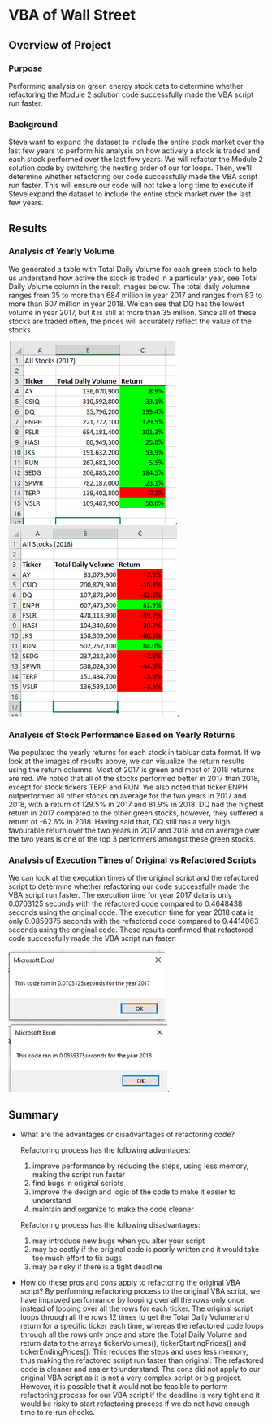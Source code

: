 # VBA of Wall Street

## Overview of Project

### Purpose
Performing analysis on green energy stock data to determine whether refactoring the Module 2 solution code successfully made the VBA script run faster.

### Background
Steve want to expand the dataset to include the entire stock market over the last few years to perform his analysis on how actively a stock is traded and each stock performed over the last few years. We will refactor the Module 2 solution code by switching the nesting order of our for loops. Then, we'll determine whether refactoring our code successfully made the VBA script run faster. This will ensure our code will not take a long time to execute if Steve expand the dataset to include the entire stock market over the last few years.

## Results

### Analysis of Yearly Volume

We generated a table with Total Daily Volume for each green stock to help us understand how active the stock is traded in a particular year, see Total Daily Volume column in the result images below. The total daily volumne ranges from 35 to more than 684 million in year 2017 and ranges from 83 to more than 607 million in year 2018. We can see that DQ has the lowest volume in year 2017, but it is still at more than 35 million. Since all of these stocks are traded often, the prices will accurately reflect the value of the stocks.

![VBA_Challenge_ResultTable_2017](https://github.com/grwon/VBA_Challenge/blob/master/resources/VBA_Challenge_ResultTable_2017.png).
![VBA_Challenge_ResultTable_2018](https://github.com/grwon/VBA_Challenge/blob/master/resources/VBA_Challenge_ResultTable_2018.png).

### Analysis of Stock Performance Based on Yearly Returns

We populated the yearly returns for each stock in tabluar data format. If we look at the images of results above, we can visualize the return results using the return columns. Most of 2017 is green and most of 2018 returns are red. We noted that all of the stocks performed better in 2017 than 2018, except for stock tickers TERP and RUN. We also noted that ticker ENPH outperformed all other stocks on average for the two years in 2017 and 2018, with a return of 129.5% in 2017 and 81.9% in 2018. DQ had the highest return in 2017 compared to the other green stocks, however, they suffered a return of -62.6% in 2018. Having said that, DQ still has a very high favourable return over the two years in 2017 and 2018 and on average over the two years is one of the top 3 performers amongst these green stocks. 

### Analysis of Execution Times of Original vs Refactored Scripts

We can look at the execution times of the original script and the refactored script to determine whether refactoring our code successfully made the VBA script run faster. The execution time for year 2017 data is only 0.0703125 seconds with the refactored code compared to 0.4648438 seconds using the original code. The execution time for year 2018 data is only 0.0859375 seconds with the refactored code compared to 0.4414063 seconds using the original code. These results confirmed that refactored code successfully made the VBA script run faster.

![VBA_Challenge_2017](https://github.com/grwon/VBA_Challenge/blob/master/resources/VBA_Challenge_2017.png).
![VBA_Challenge_2018](https://github.com/grwon/VBA_Challenge/blob/master/resources/VBA_Challenge_2018.png).

## Summary

- What are the advantages or disadvantages of refactoring code?
  
  Refactoring process has the following advantages:
  1. improve performance by reducing the steps, using less memory, making the script run faster
  2. find bugs in original scripts
  3. improve the design and logic of the code to make it easier to understand
  4. maintain and organize to make the code cleaner

  Refactoring process has the following disadvantages:
  1. may introduce new bugs when you alter your script
  2. may be costly if the original code is poorly written and it would take too much effort to fix bugs
  3. may be risky if there is a tight deadline

- How do these pros and cons apply to refactoring the original VBA script?
By performing refactoring process to the original VBA script, we have improved performance by looping over all the rows only once instead of looping over all the rows for each ticker. The original script loops through all the rows 12 times to get the Total Daily Volume and return for a specific ticker each time, whereas the refactored code loops through all the rows only once and store the Total Daily Volume and return data to the arrays tickerVolumes(), tickerStartingPrices() and tickerEndingPrices(). This reduces the steps and uses less memory, thus making the refactored script run faster than original. The refactored code is cleaner and easier to understand. The cons did not apply to our original VBA script as it is not a very complex script or big project. However, it is possible that it would not be feasible to perform refactoring process for our VBA script if the deadline is very tight and it would be risky to start refactoring process if we do not have enough time to re-run checks.
